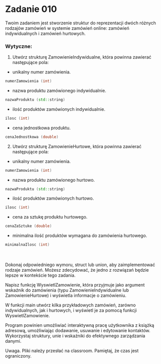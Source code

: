 # Zadanie 010

Twoim zadaniem jest stworzenie struktur do reprezentacji dwóch różnych rodzajów zamówień w systemie zamówień online: zamówień indywidualnych i zamówień hurtowych.

### Wytyczne:
1. Utwórz strukturę ZamowienieIndywidualne, która powinna zawierać następujące pola:

* unikalny numer zamówienia.
```cpp
numerZamowienia (int)
``` 
* nazwa produktu zamówionego indywidualnie.
```cpp
nazwaProduktu (std::string)
``` 
* ilość produktów zamówionych indywidualnie.
```cpp
ilosc (int)
``` 
* cena jednostkowa produktu.
```cpp
cenaJednostkowa (double) 
``` 
2. Utwórz strukturę ZamowienieHurtowe, która powinna zawierać następujące pola:
* unikalny numer zamówienia.
```cpp
numerZamowienia (int)
``` 
* nazwa produktu zamówionego hurtowo.
```cpp
nazwaProduktu (std::string)
``` 
*  ilość produktów zamówionych hurtowo.
```cpp
ilosc (int)
``` 
*  cena za sztukę produktu hurtowego.
```cpp
cenaZaSztuke (double)
``` 
*  minimalna ilość produktów wymagana do zamówienia hurtowego.
```cpp
minimalnaIlosc (int)
``` 
\
\
Dokonaj odpowiedniego wymoru,  struct lub union, aby zaimplementować rodzaje zamówień. Możesz zdecydować, że jedno z rozwiązań będzie lepsze w kontekście tego zadania.

Napisz funkcję WyswietlZamowienie, która przyjmuje jako argument wskaźnik do zamówienia (typu ZamowienieIndywidualne lub ZamowienieHurtowe) i wyświetla informacje o zamówieniu.

W funkcji main utwórz kilka przykładowych zamówień, zarówno indywidualnych, jak i hurtowych, i wyświetl je za pomocą funkcji WyswietlZamowienie.


Program powinien umożliwiać interaktywną pracę użytkownika z książką adresową, umożliwiając dodawanie, usuwanie i edytowanie kontaktów. Wykorzystaj struktury, unie i wskaźniki do efektywnego zarządzania danymi.



Uwaga. Pliki należy przesłać na classroom. Pamiętaj, że czas jest ograniczony.



